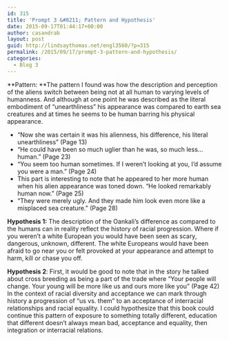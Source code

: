 ```yaml
---
id: 315
title: 'Prompt 3 &#8211; Pattern and Hypothesis'
date: 2015-09-17T01:44:17+00:00
author: casandrab
layout: post
guid: http://lindsaythomas.net/engl3560/?p=315
permalink: /2015/09/17/prompt-3-pattern-and-hypothesis/
categories:
  - Blog 3
---
```

**Pattern: **The pattern I found was how the description and perception of the aliens switch between being not at all human to varying levels of humanness. And although at one point he was described as the literal embodiment of &#8220;unearthliness&#8221; his appearance was compared to earth sea creatures and at times he seems to be human barring his physical appearance.

  * &#8220;Now she was certain it was his alienness, his difference, his literal unearthliness&#8221; (Page 13)
  * &#8220;He could have been so much uglier than he was, so much less&#8230;human.&#8221; (Page 23)
  * &#8220;You seem too human sometimes. If I weren&#8217;t looking at you, I&#8217;d assume you were a man.&#8221; (Page 24)
  * This part is interesting to note that he appeared to her more human when his alien appearance was toned down. &#8220;He looked remarkably human now.&#8221; (Page 25)
  * &#8220;They were merely ugly. And they made him look even more like a misplaced sea creature.&#8221; (Page 28)

**Hypothesis 1:** The description of the Oankali&#8217;s difference as compared to the humans can in reality reflect the history of racial progression. Where if you weren&#8217;t a white European you would have been seen as scary, dangerous, unknown, different. The white Europeans would have been afraid to go near you or felt provoked at your appearance and attempt to harm, kill or chase you off.

**Hypothesis 2**: First, it would be good to note that in the story he talked about cross breeding as being a part of the trade where &#8220;Your people will change. Your young will be more like us and ours more like you&#8221; (Page 42) In the context of racial diversity and acceptance we can mark through history a progression of &#8220;us vs. them&#8221; to an acceptance of interracial relationships and racial equality. I could hypothesize that this book could continue this pattern of exposure to something totally different, education that different doesn&#8217;t always mean bad, acceptance and equality, then integration or interracial relations.